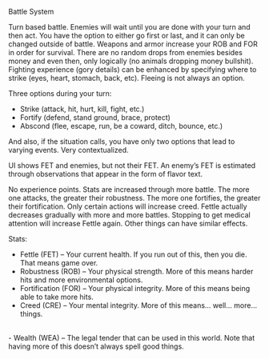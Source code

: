 Battle System

Turn based battle. Enemies will wait until you are done with your turn and then act. You have the option to either go first or last, and it can only be changed outside of battle. Weapons and armor increase your ROB and FOR in order for survival. There are no random drops from enemies besides money and even then, only logically (no animals dropping money bullshit). Fighting experience (gory details) can be enhanced by specifying where to strike (eyes, heart, stomach, back, etc). Fleeing is not always an option. 

Three options during your turn:
- Strike (attack, hit, hurt, kill, fight, etc.)
- Fortify (defend, stand ground, brace, protect)
- Abscond (flee, escape, run, be a coward, ditch, bounce, etc.)

And also, if the situation calls, you have only two options that lead to varying events. Very contextualized.

UI shows FET and enemies, but not their FET. An enemy’s FET is estimated through observations that appear in the form of flavor text. 

No experience points. Stats are increased through more battle. The more one attacks, the greater their robustness. The more one fortifies, the greater their fortification. Only certain actions will increase creed. Fettle actually decreases gradually with more and more battles. Stopping to get medical attention will increase Fettle again. Other things can have similar effects.

Stats:
- Fettle (FET) – Your current health. If you run out of this, then you die. That means game over.
- Robustness (ROB) – Your physical strength. More of this means harder hits and more environmental options. 
- Fortification (FOR) – Your physical integrity. More of this means being able to take more hits. 
- Creed (CRE) – Your mental integrity. More of this means… well… more… things.

<br>
- Wealth (WEA) – The legal tender that can be used in this world. Note that having more of this doesn’t always spell good things.

